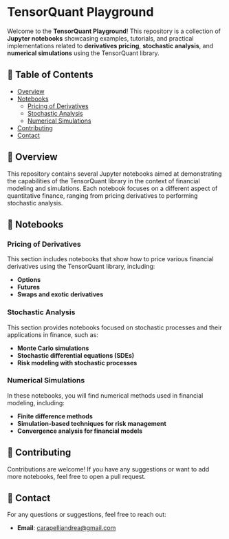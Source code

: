 
# TensorQuant Playground

Welcome to the **TensorQuant Playground**! This repository is a collection of **Jupyter notebooks** showcasing examples, tutorials, and practical implementations related to **derivatives pricing**, **stochastic analysis**, and **numerical simulations** using the TensorQuant library.

## 📑 Table of Contents

- [Overview](#overview)
- [Notebooks](#notebooks)
  - [Pricing of Derivatives](#pricing-of-derivatives)
  - [Stochastic Analysis](#stochastic-analysis)
  - [Numerical Simulations](#numerical-simulations)
- [Contributing](#contributing)
- [Contact](#contact)

## 📝 Overview

This repository contains several Jupyter notebooks aimed at demonstrating the capabilities of the TensorQuant library in the context of financial modeling and simulations. Each notebook focuses on a different aspect of quantitative finance, ranging from pricing derivatives to performing stochastic analysis.

## 📂 Notebooks

### Pricing of Derivatives

This section includes notebooks that show how to price various financial derivatives using the TensorQuant library, including:

- **Options**
- **Futures**
- **Swaps and exotic derivatives**

### Stochastic Analysis

This section provides notebooks focused on stochastic processes and their applications in finance, such as:

- **Monte Carlo simulations**
- **Stochastic differential equations (SDEs)**
- **Risk modeling with stochastic processes**

### Numerical Simulations

In these notebooks, you will find numerical methods used in financial modeling, including:

- **Finite difference methods**
- **Simulation-based techniques for risk management**
- **Convergence analysis for financial models**

## 🤝 Contributing

Contributions are welcome! If you have any suggestions or want to add more notebooks, feel free to open a pull request.

## 📧 Contact

For any questions or suggestions, feel free to reach out:

- **Email**: [carapelliandrea@gmail.com](mailto:carapelliandrea@gmail.com)

